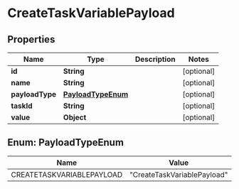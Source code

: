 # CreateTaskVariablePayload

## Properties
Name | Type | Description | Notes
------------ | ------------- | ------------- | -------------
**id** | **String** |  |  [optional]
**name** | **String** |  |  [optional]
**payloadType** | [**PayloadTypeEnum**](#PayloadTypeEnum) |  |  [optional]
**taskId** | **String** |  |  [optional]
**value** | **Object** |  |  [optional]

<a name="PayloadTypeEnum"></a>
## Enum: PayloadTypeEnum
Name | Value
---- | -----
CREATETASKVARIABLEPAYLOAD | &quot;CreateTaskVariablePayload&quot;

